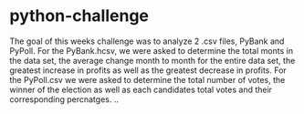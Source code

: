 # python-challenge
The goal of this weeks challenge was to analyze 2 .csv files, PyBank and PyPoll. For the PyBank.hcsv, we were asked to determine the total monts in the data set, the average change month to month for the entire data set, the greatest increase in profits as well as the greatest decrease in profits. For the PyPoll.csv we were asked to determine the total number of votes, the winner of the election as well as each candidates total votes and their corresponding percnatges. ..
